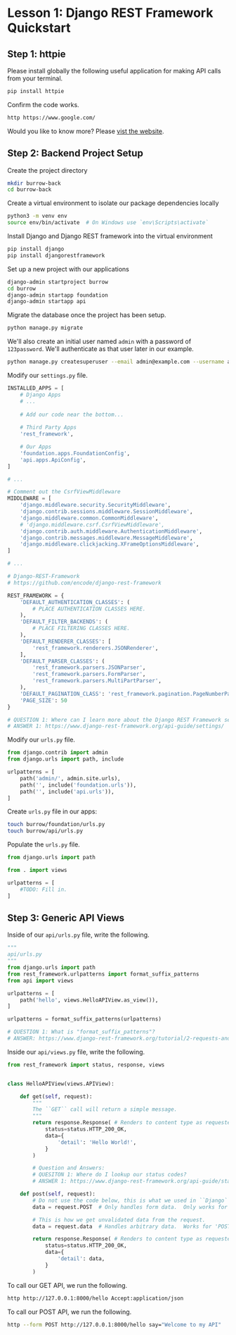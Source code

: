 # Lesson 1: Django REST Framework Quickstart
## Step 1: httpie

Please install globally the following useful application for making API calls from your terminal.

```bash
pip install httpie
```

Confirm the code works.

```bash
http https://www.google.com/
```

Would you like to know more? Please [vist the website](https://httpie.org/).

## Step 2: Backend Project Setup
Create the project directory

```bash
mkdir burrow-back
cd burrow-back
```

Create a virtual environment to isolate our package dependencies locally

```bash
python3 -m venv env
source env/bin/activate  # On Windows use `env\Scripts\activate`
```

Install Django and Django REST framework into the virtual environment

```bash
pip install django
pip install djangorestframework
```

Set up a new project with our applications

```bash
django-admin startproject burrow
cd burrow
django-admin startapp foundation
django-admin startapp api
```

Migrate the database once the project has been setup.

```bash
python manage.py migrate
```

We'll also create an initial user named ``admin`` with a password of ``123password``. We'll authenticate as that user later in our example.

```bash
python manage.py createsuperuser --email admin@example.com --username admin
```

Modify our ``settings.py`` file.

```python
INSTALLED_APPS = [
    # Django Apps
    # ...
    
    # Add our code near the bottom...
    
    # Third Party Apps
    'rest_framework',

    # Our Apps
    'foundation.apps.FoundationConfig',
    'api.apps.ApiConfig',
]

# ...

# Comment out the CsrfViewMiddleware
MIDDLEWARE = [
    'django.middleware.security.SecurityMiddleware',
    'django.contrib.sessions.middleware.SessionMiddleware',
    'django.middleware.common.CommonMiddleware',
    # 'django.middleware.csrf.CsrfViewMiddleware',
    'django.contrib.auth.middleware.AuthenticationMiddleware',
    'django.contrib.messages.middleware.MessageMiddleware',
    'django.middleware.clickjacking.XFrameOptionsMiddleware',
]

# ...

# Django-REST-Framework
# https://github.com/encode/django-rest-framework

REST_FRAMEWORK = {
    'DEFAULT_AUTHENTICATION_CLASSES': (
        # PLACE AUTHENTICATION CLASSES HERE.
    ),
    'DEFAULT_FILTER_BACKENDS': (
        # PLACE FILTERING CLASSES HERE.
    ),
    'DEFAULT_RENDERER_CLASSES': [
        'rest_framework.renderers.JSONRenderer',
    ],
    'DEFAULT_PARSER_CLASSES': (
        'rest_framework.parsers.JSONParser',
        'rest_framework.parsers.FormParser',
        'rest_framework.parsers.MultiPartParser',
    ),
    'DEFAULT_PAGINATION_CLASS': 'rest_framework.pagination.PageNumberPagination',
    'PAGE_SIZE': 50
}

# QUESTION 1: Where can I learn more about the Django REST Framework settings?
# ANSWER 1: https://www.django-rest-framework.org/api-guide/settings/
```

Modify our ``urls.py`` file.

```python
from django.contrib import admin
from django.urls import path, include

urlpatterns = [
    path('admin/', admin.site.urls),
    path('', include('foundation.urls')),
    path('', include('api.urls')),
]
```

Create ``urls.py`` file in our apps:

```bash
touch burrow/foundation/urls.py
touch burrow/api/urls.py
```

Populate the `urls.py` file.

```python
from django.urls import path

from . import views

urlpatterns = [
    #TODO: Fill in.
]
```

## Step 3: Generic API Views

Inside of our ``api/urls.py`` file, write the following.

```python
"""
api/urls.py
"""
from django.urls import path
from rest_framework.urlpatterns import format_suffix_patterns
from api import views

urlpatterns = [
    path('hello', views.HelloAPIView.as_view()),
]

urlpatterns = format_suffix_patterns(urlpatterns)

# QUESTION 1: What is "format_suffix_patterns"?
# ANSWER: https://www.django-rest-framework.org/tutorial/2-requests-and-responses/#adding-optional-format-suffixes-to-our-urls
```

Inside our ``api/views.py`` file, write the following.

```python
from rest_framework import status, response, views


class HelloAPIView(views.APIView):

    def get(self, request):
        """
        The ``GET`` call will return a simple message.
        """
        return response.Response( # Renders to content type as requested by the client.
            status=status.HTTP_200_OK,
            data={
                'detail': 'Hello World!',
            }
        )

        # Question and Answers:
        # QUESITON 1: Where do I lookup our status codes?
        # ANSWER 1: https://www.django-rest-framework.org/api-guide/status-codes/#status-codes

    def post(self, request):
        # Do not use the code below, this is what we used in ``Django``.
        data = request.POST  # Only handles form data.  Only works for 'POST' method.

        # This is how we get unvalidated data from the request.
        data = request.data  # Handles arbitrary data.  Works for 'POST', 'PUT' and 'PATCH' methods.

        return response.Response( # Renders to content type as requested by the client.
            status=status.HTTP_200_OK,
            data={
                'detail': data,
            }
        )
```

To call our GET API, we run the following.

```bash
http http://127.0.0.1:8000/hello Accept:application/json
```

To call our POST API, we run the following.

```bash
http --form POST http://127.0.0.1:8000/hello say="Welcome to my API"
```
